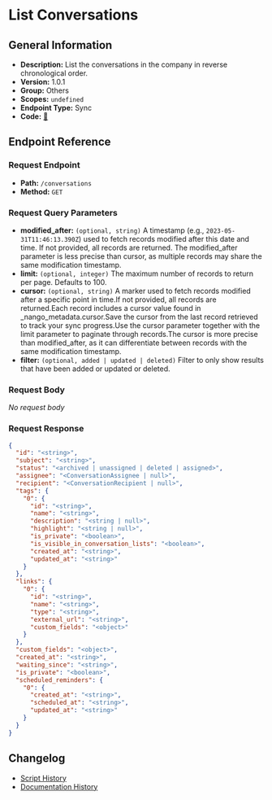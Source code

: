 # List Conversations

## General Information

- **Description:** List the conversations in the company in reverse chronological order.
- **Version:** 1.0.1
- **Group:** Others
- **Scopes:** `undefined`
- **Endpoint Type:** Sync
- **Code:** [🔗](https://github.com/NangoHQ/integration-templates/tree/main/integrations/front/syncs/list-conversations.ts)


## Endpoint Reference

### Request Endpoint

- **Path:** `/conversations`
- **Method:** `GET`

### Request Query Parameters

- **modified_after:** `(optional, string)` A timestamp (e.g., `2023-05-31T11:46:13.390Z`) used to fetch records modified after this date and time. If not provided, all records are returned. The modified_after parameter is less precise than cursor, as multiple records may share the same modification timestamp.
- **limit:** `(optional, integer)` The maximum number of records to return per page. Defaults to 100.
- **cursor:** `(optional, string)` A marker used to fetch records modified after a specific point in time.If not provided, all records are returned.Each record includes a cursor value found in _nango_metadata.cursor.Save the cursor from the last record retrieved to track your sync progress.Use the cursor parameter together with the limit parameter to paginate through records.The cursor is more precise than modified_after, as it can differentiate between records with the same modification timestamp.
- **filter:** `(optional, added | updated | deleted)` Filter to only show results that have been added or updated or deleted.

### Request Body

_No request body_

### Request Response

```json
{
  "id": "<string>",
  "subject": "<string>",
  "status": "<archived | unassigned | deleted | assigned>",
  "assignee": "<ConversationAssignee | null>",
  "recipient": "<ConversationRecipient | null>",
  "tags": {
    "0": {
      "id": "<string>",
      "name": "<string>",
      "description": "<string | null>",
      "highlight": "<string | null>",
      "is_private": "<boolean>",
      "is_visible_in_conversation_lists": "<boolean>",
      "created_at": "<string>",
      "updated_at": "<string>"
    }
  },
  "links": {
    "0": {
      "id": "<string>",
      "name": "<string>",
      "type": "<string>",
      "external_url": "<string>",
      "custom_fields": "<object>"
    }
  },
  "custom_fields": "<object>",
  "created_at": "<string>",
  "waiting_since": "<string>",
  "is_private": "<boolean>",
  "scheduled_reminders": {
    "0": {
      "created_at": "<string>",
      "scheduled_at": "<string>",
      "updated_at": "<string>"
    }
  }
}
```

## Changelog

- [Script History](https://github.com/NangoHQ/integration-templates/commits/main/integrations/front/syncs/list-conversations.ts)
- [Documentation History](https://github.com/NangoHQ/integration-templates/commits/main/integrations/front/syncs/list-conversations.md)

<!-- END  GENERATED CONTENT -->


